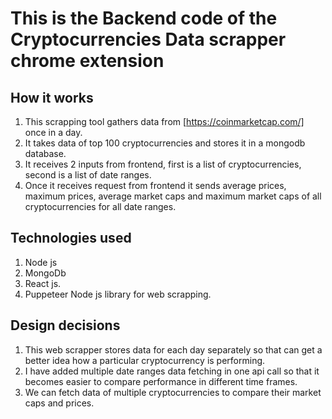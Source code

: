 # This is the Backend code of the Cryptocurrencies Data scrapper chrome extension

## How it works

1. This scrapping tool gathers data from [https://coinmarketcap.com/] once in a day.
2. It takes data of top 100 cryptocurrencies and stores it in a mongodb database.
3. It receives 2 inputs from frontend, first is a list of cryptocurrencies, second is a list of date ranges.
4. Once it receives request from frontend it sends average prices, maximum prices, average market caps and maximum market caps of all cryptocurrencies for all date ranges.

## Technologies used

1. Node js
2. MongoDb
3. React js.
4. Puppeteer Node js library for web scrapping.

## Design decisions

1. This web scrapper stores data for each day separately so that can get a better idea how a particular cryptocurrency is performing.
2. I have added multiple date ranges data fetching in one api call so that it becomes easier to compare performance in different time frames.
3. We can fetch data of multiple cryptocurrencies to compare their market caps and prices.